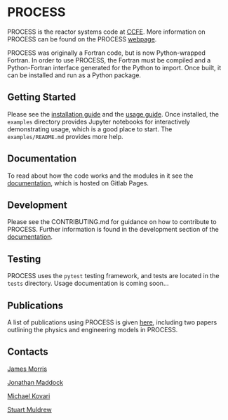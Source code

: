 # PROCESS
PROCESS is the reactor systems code at [CCFE](www.ccfe.ac.uk). More information on PROCESS
can be found on the PROCESS [webpage](https://ccfe.ukaea.uk/resources/process/).

PROCESS was originally a Fortran code, but is now Python-wrapped Fortran. In order to use PROCESS, the Fortran must be compiled and a Python-Fortran interface generated for the Python to import. Once built, it can be installed and run as a Python package.

## Getting Started
Please see the [installation guide](http://process.gitpages.ccfe.ac.uk/process/installation) and the [usage guide](http://process.gitpages.ccfe.ac.uk/process/usage). Once installed, the `examples` directory provides Jupyter notebooks for interactively demonstrating usage, which is a good place to start. The `examples/README.md` provides more help.

## Documentation
To read about how the code works and the modules in it see the [documentation](http://process.gitpages.ccfe.ac.uk/process), which is hosted on Gitlab Pages.

## Development
Please see the CONTRIBUTING.md for guidance on how to contribute to PROCESS. Further information is found in the development section of the [documentation](http://process.gitpages.ccfe.ac.uk/process).

## Testing
PROCESS uses the `pytest` testing framework, and tests are located in the `tests` directory. Usage documentation is coming soon...

## Publications
A list of publications using PROCESS is given [here](http://process.gitpages.ccfe.ac.uk/process/publications), including two papers outlining the physics and engineering models in PROCESS.

## Contacts
[James Morris](james.morris2@ukaea.uk)

[Jonathan Maddock](jonathan.maddock@ukaea.uk)

[Michael Kovari](michael.kovari@ukaea.uk)

[Stuart Muldrew](stuart.muldrew@ukaea.uk)